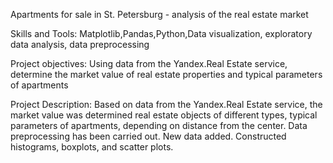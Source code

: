 Apartments for sale in St. Petersburg - analysis of the real estate market

Skills and Tools: Matplotlib,Pandas,Python,Data visualization, exploratory data analysis, data preprocessing

Project objectives:
Using data from the Yandex.Real Estate service, determine the market value of real estate properties and typical parameters of apartments

Project Description:
Based on data from the Yandex.Real Estate service, the market value was determined
real estate objects of different types, typical parameters of apartments, depending on
distance from the center. Data preprocessing has been carried out. New data added.
Constructed histograms, boxplots, and scatter plots.

